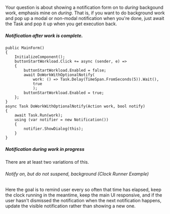 Your question is about showing a notification form on to _during_ backgound work, emphasis mine on _during_. That is, if you want to do background work and pop up a modal or non-modal notification when you're done, just await the Task and pop it up when you get execution back.

##### Notification _after_ work is complete.

```
public MainForm()
{
    InitializeComponent();
    buttonStartWorkload.Click += async (sender, e) =>
    {
        buttonStartWorkload.Enabled = false;
        await DoWorkWithOptionalNotify(
            work: () => Task.Delay(TimeSpan.FromSeconds(5)).Wait(),
            true
            );
        buttonStartWorkload.Enabled = true;
    };
}
async Task DoWorkWithOptionalNotify(Action work, bool notify)
{
    await Task.Run(work);
    using (var notifier = new Notification())
    {
        notifier.ShowDialog(this);
    }
}
```

##### Notification _during_ work in progress 

There are at least two variations of this.

###### Notify on, but do not suspend, background (Clock Runner Example)

Here the goal is to remind user every so often that time has elapsed, keep the clock running in the meantime, keep the main UI responsive, and if the user hasn't dismissed the notification when the next notification happens, update the visible notification rather than showing a new one.





